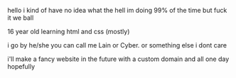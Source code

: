 hello i kind of have no idea what the hell im doing 99% of the time but fuck it we ball

16 year old learning html and css (mostly)

i go by he/she you can call me Lain or Cyber. or something else i dont care

i'll make a fancy website in the future with a custom domain and all one day hopefully

